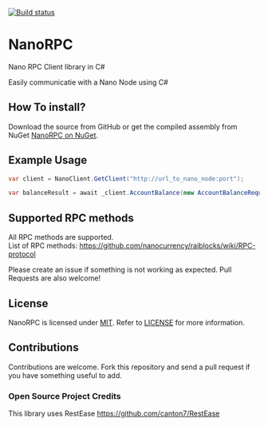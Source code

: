 [![Build status](https://ci.appveyor.com/api/projects/status/k209wg02y7adyp1j/branch/master?svg=true)](https://ci.appveyor.com/project/michielpost/nanorpc/branch/master)

# NanoRPC

Nano RPC Client library in C#

Easily communicatie with a Nano Node using C#

## How To install?
Download the source from GitHub or get the compiled assembly from NuGet [NanoRPC on NuGet](https://nuget.org/packages/NanoRPC).

## Example Usage

```cs
var client = NanoClient.GetClient("http://url_to_nano_node:port");

var balanceResult = await _client.AccountBalance(new AccountBalanceRequest() { Account = "xrb_1cyca8x1u4bdi3m6aqjx1ouwayrnais7aucc33w9zxdtrwqaoxdt8yfdzm94" });
```

## Supported RPC methods
All RPC methods are supported.  
List of RPC methods: https://github.com/nanocurrency/raiblocks/wiki/RPC-protocol

Please create an issue if something is not working as expected. Pull Requests are also welcome!

## License

NanoRPC is licensed under [MIT](http://www.opensource.org/licenses/mit-license.php "Read more about the MIT license form"). Refer to [LICENSE](https://github.com/michielpost/NanoRPC/blob/master/LICENSE) for more information.

## Contributions

Contributions are welcome. Fork this repository and send a pull request if you have something useful to add.

### Open Source Project Credits
This library uses RestEase https://github.com/canton7/RestEase

